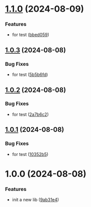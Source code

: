 # [1.1.0](https://github.com/cycjimmy/hello-vue-lib/compare/v1.0.3...v1.1.0) (2024-08-09)


### Features

* for test ([bbed059](https://github.com/cycjimmy/hello-vue-lib/commit/bbed0594613a9563cc25b96f79189b31b408f86d))

## [1.0.3](https://github.com/cycjimmy/hello-vue-lib/compare/v1.0.2...v1.0.3) (2024-08-08)


### Bug Fixes

* for test ([5b5b6fd](https://github.com/cycjimmy/hello-vue-lib/commit/5b5b6fd2989116d741c58f1e4a8f346e7467b08d))

## [1.0.2](https://github.com/cycjimmy/hello-vue-lib/compare/v1.0.1...v1.0.2) (2024-08-08)


### Bug Fixes

* for test ([2a7b6c2](https://github.com/cycjimmy/hello-vue-lib/commit/2a7b6c27c8584d65d66702478e46a12f83f84c40))

## [1.0.1](https://github.com/cycjimmy/hello-vue-lib/compare/v1.0.0...v1.0.1) (2024-08-08)


### Bug Fixes

* for test ([10352b5](https://github.com/cycjimmy/hello-vue-lib/commit/10352b5b2243641881aab966c16bac3574154d1c))

# 1.0.0 (2024-08-08)


### Features

* init a new lib ([9ab31e4](https://github.com/cycjimmy/hello-vue-lib/commit/9ab31e4763f7d9b3dead84d461acf01a4304f7dd))
